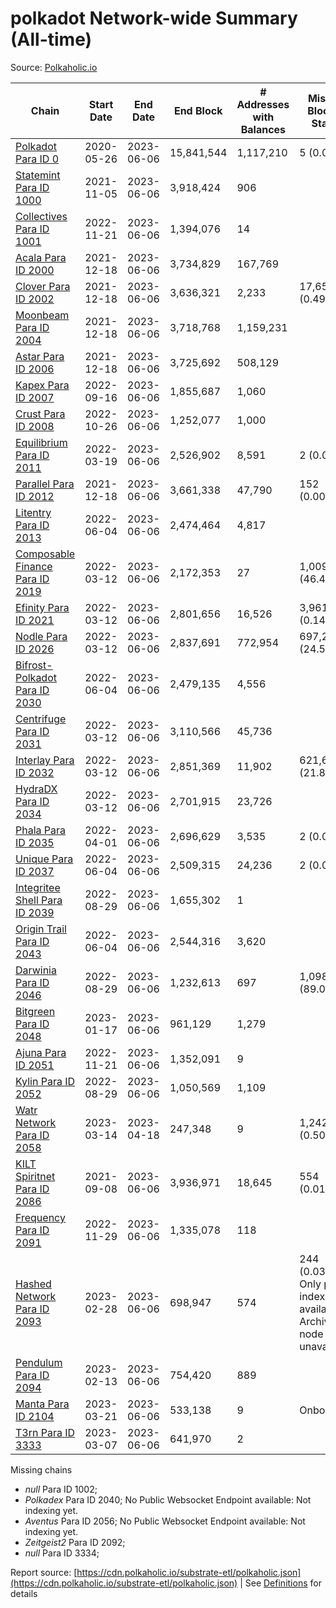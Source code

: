 # polkadot Network-wide Summary (All-time)

Source: [Polkaholic.io](https://polkaholic.io)


| Chain            | Start Date | End Date | End Block | # Addresses with Balances | Missing Blocks / Status |
| ---------------- | ---------- | ---------| --------- | ------------------------- | ----------------------- |
| [Polkadot Para ID 0](/polkadot/0-polkadot) | 2020-05-26 | 2023-06-06 | 15,841,544 |  1,117,210 | 5 (0.00%)  |
| [Statemint Para ID 1000](/polkadot/1000-statemint) | 2021-11-05 | 2023-06-06 | 3,918,424 |  906 |    |
| [Collectives Para ID 1001](/polkadot/1001-collectives) | 2022-11-21 | 2023-06-06 | 1,394,076 |  14 |    |
| [Acala Para ID 2000](/polkadot/2000-acala) | 2021-12-18 | 2023-06-06 | 3,734,829 |  167,769 |    |
| [Clover Para ID 2002](/polkadot/2002-clover) | 2021-12-18 | 2023-06-06 | 3,636,321 |  2,233 | 17,656 (0.49%)  |
| [Moonbeam Para ID 2004](/polkadot/2004-moonbeam) | 2021-12-18 | 2023-06-06 | 3,718,768 |  1,159,231 |    |
| [Astar Para ID 2006](/polkadot/2006-astar) | 2021-12-18 | 2023-06-06 | 3,725,692 |  508,129 |    |
| [Kapex Para ID 2007](/polkadot/2007-kapex) | 2022-09-16 | 2023-06-06 | 1,855,687 |  1,060 |    |
| [Crust Para ID 2008](/polkadot/2008-crust) | 2022-10-26 | 2023-06-06 | 1,252,077 |  1,000 |    |
| [Equilibrium Para ID 2011](/polkadot/2011-equilibrium) | 2022-03-19 | 2023-06-06 | 2,526,902 |  8,591 | 2 (0.00%)  |
| [Parallel Para ID 2012](/polkadot/2012-parallel) | 2021-12-18 | 2023-06-06 | 3,661,338 |  47,790 | 152 (0.00%)  |
| [Litentry Para ID 2013](/polkadot/2013-litentry) | 2022-06-04 | 2023-06-06 | 2,474,464 |  4,817 |    |
| [Composable Finance Para ID 2019](/polkadot/2019-composable) | 2022-03-12 | 2023-06-06 | 2,172,353 |  27 | 1,009,525 (46.47%)  |
| [Efinity Para ID 2021](/polkadot/2021-efinity) | 2022-03-12 | 2023-06-06 | 2,801,656 |  16,526 | 3,961 (0.14%)  |
| [Nodle Para ID 2026](/polkadot/2026-nodle) | 2022-03-12 | 2023-06-06 | 2,837,691 |  772,954 | 697,249 (24.57%)  |
| [Bifrost-Polkadot Para ID 2030](/polkadot/2030-bifrost-dot) | 2022-06-04 | 2023-06-06 | 2,479,135 |  4,556 |    |
| [Centrifuge Para ID 2031](/polkadot/2031-centrifuge) | 2022-03-12 | 2023-06-06 | 3,110,566 |  45,736 |    |
| [Interlay Para ID 2032](/polkadot/2032-interlay) | 2022-03-12 | 2023-06-06 | 2,851,369 |  11,902 | 621,626 (21.80%)  |
| [HydraDX Para ID 2034](/polkadot/2034-hydradx) | 2022-03-12 | 2023-06-06 | 2,701,915 |  23,726 |    |
| [Phala Para ID 2035](/polkadot/2035-phala) | 2022-04-01 | 2023-06-06 | 2,696,629 |  3,535 | 2 (0.00%)  |
| [Unique Para ID 2037](/polkadot/2037-unique) | 2022-06-04 | 2023-06-06 | 2,509,315 |  24,236 | 2 (0.00%)  |
| [Integritee Shell Para ID 2039](/polkadot/2039-integritee-shell) | 2022-08-29 | 2023-06-06 | 1,655,302 |  1 |    |
| [Origin Trail Para ID 2043](/polkadot/2043-origintrail) | 2022-06-04 | 2023-06-06 | 2,544,316 |  3,620 |    |
| [Darwinia Para ID 2046](/polkadot/2046-darwinia) | 2022-08-29 | 2023-06-06 | 1,232,613 |  697 | 1,098,150 (89.09%)  |
| [Bitgreen Para ID 2048](/polkadot/2048-bitgreen) | 2023-01-17 | 2023-06-06 | 961,129 |  1,279 |    |
| [Ajuna Para ID 2051](/polkadot/2051-ajuna) | 2022-11-21 | 2023-06-06 | 1,352,091 |  9 |    |
| [Kylin Para ID 2052](/polkadot/2052-kylin) | 2022-08-29 | 2023-06-06 | 1,050,569 |  1,109 |    |
| [Watr Network Para ID 2058](/polkadot/2058-watr) | 2023-03-14 | 2023-04-18 | 247,348 |  9 | 1,242 (0.50%)  |
| [KILT Spiritnet Para ID 2086](/polkadot/2086-kilt) | 2021-09-08 | 2023-06-06 | 3,936,971 |  18,645 | 554 (0.01%)  |
| [Frequency Para ID 2091](/polkadot/2091-frequency) | 2022-11-29 | 2023-06-06 | 1,335,078 |  118 |    |
| [Hashed Network Para ID 2093](/polkadot/2093-hashed) | 2023-02-28 | 2023-06-06 | 698,947 |  574 | 244 (0.03%) Only partial index available: Archive node unavailable |
| [Pendulum Para ID 2094](/polkadot/2094-pendulum) | 2023-02-13 | 2023-06-06 | 754,420 |  889 |    |
| [Manta Para ID 2104](/polkadot/2104-manta) | 2023-03-21 | 2023-06-06 | 533,138 |  9 |   Onboarding |
| [T3rn Para ID 3333](/polkadot/3333-t3rn) | 2023-03-07 | 2023-06-06 | 641,970 |  2 |    |

Missing chains


* *null* Para ID 1002; 
* *Polkadex* Para ID 2040; No Public Websocket Endpoint available: Not indexing yet.
* *Aventus* Para ID 2056; No Public Websocket Endpoint available: Not indexing yet.
* *Zeitgeist2* Para ID 2092; 
* *null* Para ID 3334; 

Report source: [https://cdn.polkaholic.io/substrate-etl/polkaholic.json](https://cdn.polkaholic.io/substrate-etl/polkaholic.json) | See [Definitions](/DEFINITIONS.md) for details
